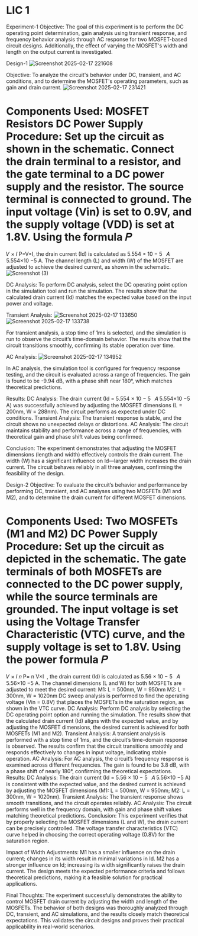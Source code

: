 # LIC 1
Experiment-1
Objective:
The goal of this experiment is to perform the DC operating point determination, gain analysis using transient response, and frequency behavior analysis through AC response for two MOSFET-based circuit designs. Additionally, the effect of varying the MOSFET's width and length on the output current is investigated.


Design-1
![Screenshot 2025-02-17 221608](https://github.com/user-attachments/assets/864a490e-8c8b-4409-8b01-4c3160e326fa)

Objective:
To analyze the circuit's behavior under DC, transient, and AC conditions, and to determine the MOSFET's operating parameters, such as gain and drain current.
![Screenshot 2025-02-17 231421](https://github.com/user-attachments/assets/b1bd6f61-a8a3-4e79-8456-c7e165d28065)


Components Used:
MOSFET
Resistors
DC Power Supply
Procedure:
Set up the circuit as shown in the schematic.
Connect the drain terminal to a resistor, and the gate terminal to a DC power supply and the resistor.
The source terminal is connected to ground.
The input voltage (Vin) is set to 0.9V, and the supply voltage (VDD) is set at 1.8V.
Using the formula 
𝑃
=
𝑉
×
𝐼
P=V×I, the drain current (Id) is calculated as 
5.554
×
10
−
5
 
𝐴
5.554×10 
−5
 A.
The channel length (L) and width (W) of the MOSFET are adjusted to achieve the desired current, as shown in the schematic.
![Screenshot (3)](https://github.com/user-attachments/assets/71cd234a-31b2-448f-958e-5a7139365d85)

DC Analysis:
To perform DC analysis, select the DC operating point option in the simulation tool and run the simulation.
The results show that the calculated drain current (Id) matches the expected value based on the input power and voltage.

Transient Analysis:
![Screenshot 2025-02-17 133650](https://github.com/user-attachments/assets/60485db8-7f29-4fa9-b362-96f8c25f918d)
![Screenshot 2025-02-17 133738](https://github.com/user-attachments/assets/a06a622a-b6cd-4ffd-84d9-af8115ed3c54)

For transient analysis, a stop time of 1ms is selected, and the simulation is run to observe the circuit’s time-domain behavior.
The results show that the circuit transitions smoothly, confirming its stable operation over time.

AC Analysis:
![Screenshot 2025-02-17 134952](https://github.com/user-attachments/assets/836fe730-107c-4822-83b6-49f4e2a8f5d5)

In AC analysis, the simulation tool is configured for frequency response testing, and the circuit is evaluated across a range of frequencies.
The gain is found to be -9.94 dB, with a phase shift near 180°, which matches theoretical predictions.

Results:
DC Analysis: The drain current (Id = 
5.554
×
10
−
5
 
𝐴
5.554×10 
−5
 A) was successfully achieved by adjusting the MOSFET dimensions (L = 200nm, W = 288nm). The circuit performs as expected under DC conditions.
Transient Analysis: The transient response is stable, and the circuit shows no unexpected delays or distortions.
AC Analysis: The circuit maintains stability and performance across a range of frequencies, with theoretical gain and phase shift values being confirmed.

Conclusion:
The experiment demonstrates that adjusting the MOSFET dimensions (length and width) effectively controls the drain current. The width (W) has a significant influence on Id—larger width increases the drain current. The circuit behaves reliably in all three analyses, confirming the feasibility of the design.

Design-2
Objective:
To evaluate the circuit’s behavior and performance by performing DC, transient, and AC analyses using two MOSFETs (M1 and M2), and to determine the drain current for different MOSFET dimensions.

Components Used:
Two MOSFETs (M1 and M2)
DC Power Supply
Procedure:
Set up the circuit as depicted in the schematic.
The gate terminals of both MOSFETs are connected to the DC power supply, while the source terminals are grounded.
The input voltage is set using the Voltage Transfer Characteristic (VTC) curve, and the supply voltage is set to 1.8V.
Using the power formula 
𝑃
=
𝑉
×
𝐼
𝑛
P= 
n
V×I
​
 , the drain current (Id) is calculated as 
5.56
×
10
−
5
 
𝐴
5.56×10 
−5
 A.
The channel dimensions (L and W) for both MOSFETs are adjusted to meet the desired current:
M1: L = 500nm, W = 950nm
M2: L = 300nm, W = 1020nm
DC sweep analysis is performed to find the operating voltage (Vin = 0.8V) that places the MOSFETs in the saturation region, as shown in the VTC curve.
DC Analysis:
Perform DC analysis by selecting the DC operating point option and running the simulation.
The results show that the calculated drain current (Id) aligns with the expected value, and by adjusting the MOSFET dimensions, the desired current is achieved for both MOSFETs (M1 and M2).
Transient Analysis:
A transient analysis is performed with a stop time of 1ms, and the circuit’s time-domain response is observed.
The results confirm that the circuit transitions smoothly and responds effectively to changes in input voltage, indicating stable operation.
AC Analysis:
For AC analysis, the circuit’s frequency response is examined across different frequencies.
The gain is found to be 3.8 dB, with a phase shift of nearly 180°, confirming the theoretical expectations.
Results:
DC Analysis: The drain current (Id = 
5.56
×
10
−
5
 
𝐴
5.56×10 
−5
 A) is consistent with the expected value, and the desired current is achieved by adjusting the MOSFET dimensions (M1: L = 500nm, W = 950nm; M2: L = 300nm, W = 1020nm).
Transient Analysis: The transient response shows smooth transitions, and the circuit operates reliably.
AC Analysis: The circuit performs well in the frequency domain, with gain and phase shift values matching theoretical predictions.
Conclusion:
This experiment verifies that by properly selecting the MOSFET dimensions (L and W), the drain current can be precisely controlled. The voltage transfer characteristics (VTC) curve helped in choosing the correct operating voltage (0.8V) for the saturation region.

Impact of Width Adjustments:
M1 has a smaller influence on the drain current; changes in its width result in minimal variations in Id.
M2 has a stronger influence on Id; increasing its width significantly raises the drain current.
The design meets the expected performance criteria and follows theoretical predictions, making it a feasible solution for practical applications.

Final Thoughts:
The experiment successfully demonstrates the ability to control MOSFET drain current by adjusting the width and length of the MOSFETs. The behavior of both designs was thoroughly analyzed through DC, transient, and AC simulations, and the results closely match theoretical expectations. This validates the circuit designs and proves their practical applicability in real-world scenarios.
